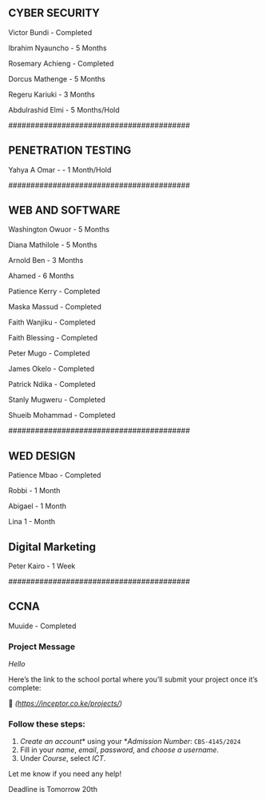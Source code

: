 
## CYBER SECURITY

Victor Bundi - Completed

Ibrahim Nyauncho - 5 Months

Rosemary Achieng - Completed

Dorcus Mathenge - 5 Months

Regeru Kariuki - 3 Months

Abdulrashid Elmi - 5 Months/Hold

#########################################

## PENETRATION TESTING

Yahya A Omar - - 1 Month/Hold

#########################################

## WEB AND SOFTWARE

Washington Owuor - 5 Months

Diana Mathilole - 5 Months

Arnold Ben - 3 Months

Ahamed - 6 Months

Patience Kerry - Completed

Maska Massud - Completed


Faith Wanjiku - Completed

Faith Blessing - Completed

Peter Mugo - Completed

James Okelo  - Completed

Patrick Ndika - Completed

Stanly Mugweru - Completed

Shueib Mohammad - Completed

#########################################

## WED DESIGN

Patience Mbao - Completed

Robbi - 1 Month

Abigael - 1 Month

Lina 1 - Month

## Digital Marketing

Peter Kairo - 1 Week

#########################################

## CCNA

Muuide - Completed




### Project Message

*Hello*

Here’s the link to the school portal where you’ll submit your project once it’s complete:

🔗 *(https://inceptor.co.ke/projects/)*

### Follow these steps:

1. *Create an account** using your **Admission Number*:
   `CBS-4145/2024`
2. Fill in your *name*, *email*, *password*, and *choose a username*.
3. Under *Course*, select *ICT*.

Let me know if you need any help!

Deadline is Tomorrow 20th